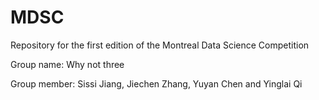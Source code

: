 # MDSC

Repository for the first edition of the Montreal Data Science Competition

Group name: Why not three

Group member: Sissi Jiang, Jiechen Zhang, Yuyan Chen and Yinglai Qi


